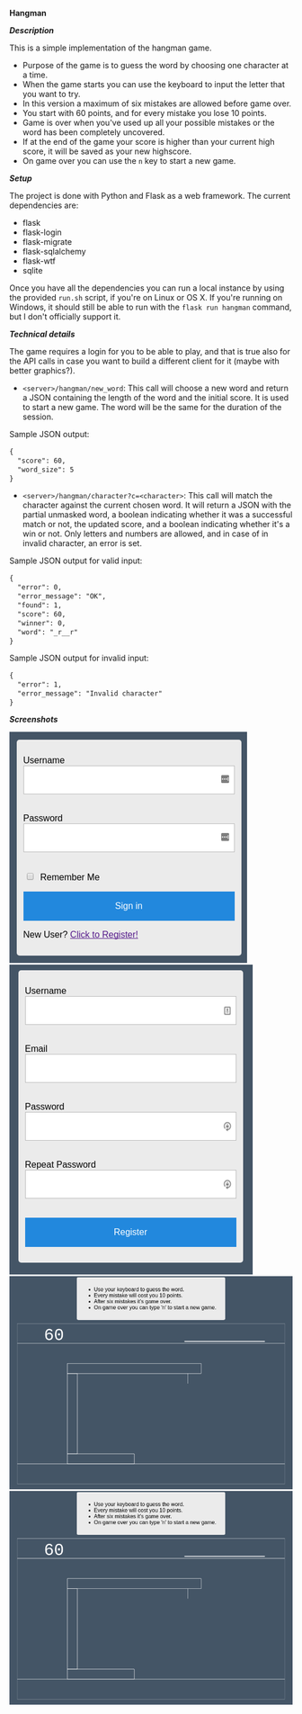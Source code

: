 **Hangman**


***Description***


This is a simple implementation of the hangman game.

- Purpose of the game is to guess the word by choosing one character at a time.
- When the game starts you can use the keyboard to input the letter that you want to try.
- In this version a maximum of six mistakes are allowed before game over.
- You start with 60 points, and for every mistake you lose 10 points.
- Game is over when you've used up all your possible mistakes or the word has been completely uncovered.
- If at the end of the game your score is higher than your current high score, it will be saved as your new highscore.
- On game over you can use the `n` key to start a new game.


***Setup***


The project is done with Python and Flask as a web framework.
The current dependencies are:
- flask
- flask-login
- flask-migrate
- flask-sqlalchemy
- flask-wtf
- sqlite

Once you have all the dependencies you can run a local instance by using the provided `run.sh` script, if you're on Linux or OS X.
If you're running on Windows, it should still be able to run with the `flask run hangman` command, but I don't officially support it.


***Technical details***

The game requires a login for you to be able to play, and that is true also for the API calls in case you want to build a different client for it (maybe with better graphics?).

- `<server>/hangman/new_word`: This call will choose a new word and return a JSON containing the length of the word and the initial score. It is used to start a new game. The word will be the same for the duration of the session.

Sample JSON output:
```
{
  "score": 60, 
  "word_size": 5
}
```

- `<server>/hangman/character?c=<character>`: This call will match the character against the current chosen word. It will return a JSON with the partial unmasked word, a boolean indicating whether it was a successful match or not, the updated score, and a boolean indicating whether it's a win or not. Only letters and numbers are allowed, and in case of in invalid character, an error is set.

Sample JSON output for valid input:
```
{
  "error": 0, 
  "error_message": "OK", 
  "found": 1, 
  "score": 60, 
  "winner": 0, 
  "word": "_r__r"
}
```

Sample JSON output for invalid input:
```
{
  "error": 1, 
  "error_message": "Invalid character"
}
```

***Screenshots***

![login](https://github.com/codezapper/Python/raw/master/Hangman/login.png)
![register](https://github.com/codezapper/Python/raw/master/Hangman/register.png)
![hangman](https://github.com/codezapper/Python/raw/master/Hangman/hangman.png)
![pong](https://github.com/codezapper/Python/raw/master/Hangman/hangman.png)
